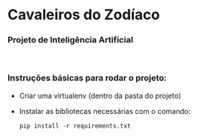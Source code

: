 # Cavaleiros do Zodíaco
### Projeto de Inteligência Artificial

<br>

### Instruções básicas para rodar o projeto:

- Criar uma virtualenv (dentro da pasta do projeto)
- Instalar as bibliotecas necessárias com o comando:

    ```pip install -r requirements.txt```